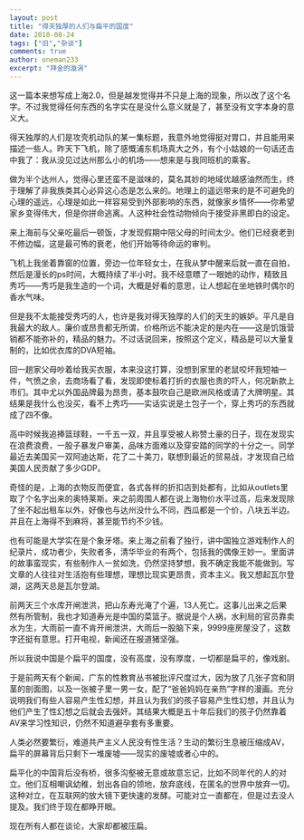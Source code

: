 ```yaml
---
layout: post
title: "得天独厚的人们与扁平的国度"
date: 2018-08-24
tags: ["旧","杂谈"]
comments: true
author: oneman233
excerpt: "拜金的漩涡"
---
```


这一篇本来想写成上海2.0，但是越发觉得并不只是上海的现象，所以改了这个名字。不过我觉得任何东西的名字实在是没什么意义就是了，甚至没有文字本身的意义大。

得天独厚的人们是攻壳机动队的某一集标题，我意外地觉得挺对胃口，并且能用来描述一些人。昨天下飞机，除了感慨浦东机场真大之外，有个小姑娘的一句话还击中我了：我从没见过达州那么小的机场——想来是与我同班机的乘客。

做为半个达州人，觉得心里还蛮不是滋味的，莫名其妙的地域优越感油然而生，终于理解了非我族类其心必异这心态是怎么来的。地理上的遥远带来的是不可避免的心理的遥远，心理是如此一样容易受到外部影响的东西，就像家乡情怀——你希望家乡变得伟大，但是你拼命逃离。人这种社会性动物倾向于接受非黑即白的设定。

来上海前与父亲吃最后一顿饭，才发现假期中陪父母的时间太少。他们已经衰老到不修边幅，这是最可怖的衰老，他们开始等待命运的审判。

飞机上我坐着靠窗的位置，旁边一位年轻女士，在我从梦中醒来后就一直在自拍，然后是漫长的ps时间，大概持续了半小时。我不经意瞟了一眼她的动作，精致且秀巧——秀巧是我生造的一个词，大概是好看的意思，让人想起在坐地铁时偶尔的香水气味。

但是我不太能接受秀巧的人，也许是我对得天独厚的人们的天生的嫉妒。平凡是自我最大的敌人。廉价或昂贵都无所谓，价格所远不能决定的是内在——这是饥饿营销都不能弥补的，精品的魅力。不过话说回来，按照这个定义，精品是可以大量复制的，比如优衣库的DVA短袖。

回一趟家父母吵着给我买衣服，本来没这打算，没想到家里的老鼠咬坏我短袖一件，气愤之余，去商场看了看，发现即使标着打折的衣服也贵的吓人，何况新款上市们。其中尤以外国品牌最为昂贵，基本鼓吹自己是欧洲风格或请了大牌明星。其结果是我什么也没买，看不上秀巧——实话实说是土包子一个，穿上秀巧的东西就成了四不像。

高中时候我追捧篮球鞋，一千五一双，并且享受被人称赞土豪的日子，现在发现实在浪费浪费，一股子暴发户审美，品味方面难以及穿安踏的同学的十分之一。同学最近去美国买一双阿迪达斯，花了二十美刀，联想到最近的贸易战，才发现自己给美国人民贡献了多少GDP。

奇怪的是，上海的衣物反而便宜，各式各样的折扣店到处都有，比如从outlets里取了个名字出来的奥特莱斯。来之前周围人都在说上海物价水平过高，后来发现除了坐不起出租车以外，好像也与达州没什么不同，西瓜都是一个价，八块五半边。并且在上海得不到麻将，甚至能节约不少钱。

也有可能是大学实在是个象牙塔。来上海之前看了独行，讲中国独立游戏制作人的纪录片，成功者少，失败者多，清华毕业的有两个，包括我的偶像王妙一。里面讲的故事蛮现实，有些制作人一贫如洗，仍然坚持梦想，我不确定我能不能做到。写文章的人往往对生活抱有些理想，理想比现实更昂贵，资本主义。我又想起瓦尔登湖，这两天总是瓦尔登湖。

前两天三个水库开闸泄洪，把山东寿光淹了个遍，13人死亡。这事儿出来之后果然有所管制，我也才知道寿光是中国的菜篮子。据说是个人祸，水利局的官员靠卖水为生，大雨前一直不肯开闸泄洪，大雨后一股脑下来，9999座房屋没了，这数字还挺有意思。打开电视，新闻还在报道猪坚强。

所以我说中国是个扁平的国度，没有高度，没有厚度，一切都是扁平的，像戏剧。

于是前两天有个新闻，广东的性教育丛书被批评尺度过大，因为放了几张子宫和阴茎的剖面图，以及一张被子里一男一女，配了“爸爸妈妈在亲热”字样的漫画。充分说明我们有些人容易产生性幻想，并且认为我们的孩子容易产生性幻想，并且认为他们产生了性幻想之后就会去强奸。其结果大概是五十年后我们的孩子仍然靠着AV来学习性知识，仍然不知道避孕套有多重要。

人类必然要繁衍，难道共产主义人民没有性生活？生动的繁衍生息被压缩成AV，扁平的屏幕背后只剩下一堆废墟——现实的废墟或者心中的。

扁平化的中国背后没有桥，很多沟壑被无意或故意忘记，比如不同年代的人的对立。他们互相嘲讽幼稚，划出各自的领地，放弃底线，在匿名的世界中放弃一切。这种对立，在互联网的放大镜下更快速的发酵。可能对立一直都在，但是过去没人提及。我们终于现在都睁开眼。

现在所有人都在谈论，大家却都被压扁。
